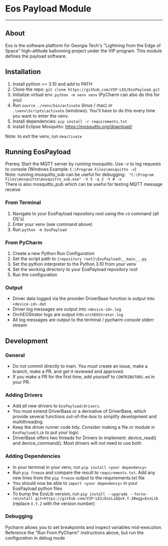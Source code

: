 # Eos Payload Module 

---
## About
Eos is the software platform for Georgia Tech's "Lightning from the Edge of Space" high-altitude ballooning project under the VIP program.  This module defines the payload software.  


## Installation
1. Install python >= 3.10 and add to PATH
2. Clone the repo: `git clone https://github.com/VIP-LES/EosPayload.git`
3. Initialize virtual env: `python -m venv venv` (PyCharm can also do this for you)
4. Run `source ./venv/bin/activate` (linux / mac) or `.\venv\Scripts\activate` (windows).  You'll have to do this every time you want to enter the venv. 
5. Install dependencies: `pip install -r requirements.txt` 
6. Install Eclipse Mosquitto: https://mosquitto.org/download/

Note: to exit the venv, run `deactivate`

## Running EosPayload
Prereq: Start the MQTT server by running mosquitto.  Use -v to log requests to console  (Windows Example: `C:\Program Files\mosquitto -v`)  
Note: running mosquitto_sub can be useful for debugging: ` "C:\Program Files\mosquitto\mosquitto_sub.exe" -V 5 -q 2 -t # -v`    
There is also mosquitto_pub which can be useful for testing MQTT message receive

### From Terminal
1. Navigate to your EosPayload repository root using the `cd` command (all OS's)
2. Enter your venv (see command above)
3. Run `python -m EosPayload`

### From PyCharm
1. Create a new Python Run Configuration
2. Set the script path to `{repository root}\EosPayload\__main__.py`
3. Set the python interpreter to the Python 3.10 from your venv
4. Set the working directory to your EosPayload repository root
5. Run the configuration

### Output
- Driver data logged via the provider DriverBase function is output into `<device-id>.dat`
- Driver log messages are output into `<device-id>.log`
- OrchEOStrator logs are output into `orchEOStrator.log`
- All log messages are output to the terminal / pycharm console stderr stream

## Development

### General
- Do not commit directly to main.  You must create an issue, make a branch, make a PR, and get it reviewed and approved.
- If you make a PR for the first time, add yourself to `CONTRIBUTORS.md` in your PR.

### Adding Drivers
- Add all new drivers to `EosPayload/drivers`.
- You must extend DriverBase or a derivative of DriverBase, which provide several functions out-of-the-box to simplify development and multithreading.
- Keep the driver runner code tidy.  Consider making a file or module in `EosPayload/Lib` to put your logic
- DriverBase offers two threads for Drivers to implement: device_read() and device_command().  Most drivers will not need to use both

### Adding Dependencies
- In your terminal in your venv, run `pip install <your dependency>`
- Run `pip freeze` and compare the result to `requirements.txt`.  Add any new lines from the `pip freeze` output to the requirements.txt file
- You should now be able to `import <your dependency>` in your EosPayload python files
- To bump the EosLib version, run `pip install --upgrade --force-reinstall git+https://github.com/VIP-LES/EosLib@vX.Y.Z#egg=EosLib` (replace `X.Y.Z` with the version number)

### Debugging
Pycharm allows you to set breakpoints and inspect variables mid-execution.  Reference the "Run From PyCharm" instructions above, but run the configuration in debug mode
